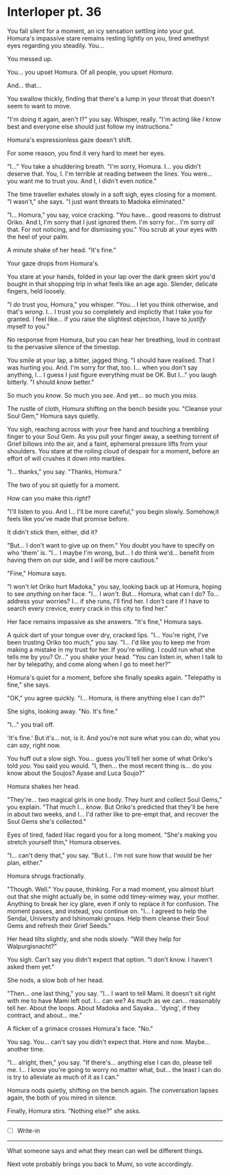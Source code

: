 # Interloper pt. 36

You fall silent for a moment, an icy sensation settling into your gut. Homura's impassive stare remains resting lightly on you, tired amethyst eyes regarding you steadily. You...

You messed up.

You... you upset Homura. Of all people, you upset *Homura*.

And... that...

You swallow thickly, finding that there's a lump in your throat that doesn't seem to want to move.

"I'm doing it again, aren't I?" you say. Whisper, really. "I'm acting like *I* know best and everyone else should just follow my instructions."

Homura's expressionless gaze doesn't shift.

For some reason, you find it very hard to meet her eyes.

"I..." You take a shuddering breath. "I'm sorry, Homura. I... you didn't deserve that. You, I. I'm terrible at reading between the lines. You were... you want me to trust you. And I, I didn't even notice."

The time traveller exhales slowly in a soft sigh, eyes closing for a moment. "I wasn't," she says. "I just want threats to Madoka eliminated."

"I... Homura," you say, voice cracking. "You have... good reasons to distrust Oriko. And I, I'm sorry that I just ignored them. I'm sorry for... I'm sorry *all* that. For not noticing, and for dismissing you." You scrub at your eyes with the heel of your palm.

A minute shake of her head. "It's fine."

Your gaze drops from Homura's.

You stare at your hands, folded in your lap over the dark green skirt you'd bought in that shopping trip in what feels like an age ago. Slender, delicate fingers, held loosely.

"I *do* trust you, Homura," you whisper. "You... I let you think otherwise, and that's *wrong*. I... I trust you so completely and implictly that I take you for granted. I feel like... if you raise the slightest objection, I have to *justify* myself to you."

No response from Homura, but you can hear her breathing, loud in contrast to the pervasive silence of the timestop.

You smile at your lap, a bitter, jagged thing. "I should have realised. That I was hurting you. And. I'm sorry for that, too. I... when you don't say anything, I... I guess I just figure everything must be OK. But I..." you laugh bitterly. "I should *know* better."

So much you *know*. So much you *see*. And yet... so much you *miss*.

The rustle of cloth, Homura shifting on the bench beside you. "Cleanse your Soul Gem," Homura says quietly.

You sigh, reaching across with your free hand and touching a trembling finger to your Soul Gem. As you pull your finger away, a seething torrent of Grief billows into the air, and a faint, ephemeral pressure lifts from your shoulders. You stare at the roiling cloud of despair for a moment, before an effort of will crushes it down into marbles.

"I... thanks," you say. "Thanks, Homura."

The two of you sit quietly for a moment.

How can you make this *right*?

"I'll listen to you. And I... I'll be more careful," you begin slowly. Somehow,it feels like you've made that promise before.

It didn't stick then, either, did it?

"But... I don't want to give up on them." You doubt you have to specify on who 'them' is. "I... I maybe I'm wrong, but... I *do* think we'd... benefit from having them on our side, and I *will* be more cautious."

"Fine," Homura says.

"I won't *let* Oriko hurt Madoka," you say, looking back up at Homura, hoping to see *anything* on her face. "I... I *won't*. But... Homura, what can I do? To... address your worries? I... if she runs, I'll find her. I don't care if I have to search every crevice, every crack in this city to find her."

Her face remains impassive as she answers. "It's fine," Homura says.

A quick dart of your tongue over dry, cracked lips. "I... You're right, I've been trusting Oriko too much," you say. "I... I'd like you to keep me from making a mistake in my trust for her. If you're willing. I could run what she tells me by you? Or..." you shake your head. "You can listen in, when I talk to her by telepathy, and come along when I go to meet her?"

Homura's quiet for a moment, before she finally speaks again. "Telepathy is fine," she says.

"OK," you agree quickly. "I... Homura, is there anything else I can do?"

She sighs, looking away. "No. It's fine."

"I..." you trail off.

'It's fine.' But it's... not, is it. And you're not sure what you can *do*, what you can *say*, right now.

You huff out a slow sigh. You... guess you'll tell her some of what Oriko's told *you*. You said you would. "I, then... the most recent thing is... do you know about the Soujos? Ayase and Luca Soujo?"

Homura shakes her head.

"They're... two magical girls in one body. They hunt and collect Soul Gems," you explain. "That much I... *know*. But Oriko's predicted that they'll be here in about two weeks, and I... I'd rather like to pre-empt that, and recover the Soul Gems she's collected."

Eyes of tired, faded lilac regard you for a long moment. "She's making you stretch yourself thin," Homura observes.

"I... can't deny that," you say. "But I... I'm not sure how that would be her plan, either."

Homura shrugs fractionally.

"Though. Well." You pause, thinking. For a mad moment, you almost blurt out that she might actually be, in some odd timey-wimey way, your mother. Anything to break her icy glare, even if only to replace it for confusion. The moment passes, and instead, you continue on. "I... I agreed to help the Sendai, University and Ishinomaki groups. Help them cleanse their Soul Gems and refresh their Grief Seeds."

Her head tilts slightly, and she nods slowly. "Will they help for Walpurgisnacht?"

You sigh. Can't say you didn't expect that option. "I don't know. I haven't asked them yet."

She nods, a slow bob of her head.

"Then... one last thing," you say. "I... I want to tell Mami. It doesn't sit right with me to have Mami left out. I... can we? As much as we can... reasonably tell her. About the loops. About Madoka and Sayaka... 'dying', if they contract, and about... me."

A flicker of a grimace crosses Homura's face. "No."

You sag. You... can't say you didn't expect that. Here and now. Maybe... another time.

"I... alright, then," you say. "If there's... anything else I can do, please tell me. I... I know you're going to worry no matter what, but... the least I can do is try to alleviate as much of it as I can."

Homura nods quietly, shifting on the bench again. The conversation lapses again, the both of you mired in silence.

Finally, Homura stirs. "Nothing else?" she asks.

---

- [ ] Write-in

---

What someone says and what they mean can well be different things.

Next vote probably brings you back to Mumi, so vote accordingly.
